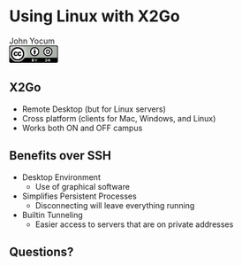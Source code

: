 # Using Linux with X2Go
John Yocum  
![CC BY-SA 4.0](../images/cc_by-sa_4.png)  



## X2Go

- Remote Desktop (but for Linux servers)
- Cross platform (clients for Mac, Windows, and Linux)
- Works both ON and OFF campus

## Benefits over SSH

- Desktop Environment
    - Use of graphical software
- Simplifies Persistent Processes
    - Disconnecting will leave everything running
- Builtin Tunneling
    - Easier access to servers that are on private addresses

## Questions?
